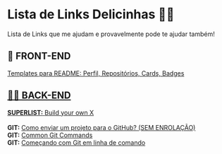 <h1>Lista de Links Delicinhas 🍓😋</h1>
Lista de Links que me ajudam e provavelmente pode te ajudar também!
<h2>🎨 FRONT-END</h2>
<a href='https://github.com/iuricode/readme-template'>Templates para README: Perfil, Repositórios, Cards, Badges</></br>

<h2>👨‍💻 BACK-END</h2>
<b>SUPERLIST:</b> <a href='https://github.com/danistefanovic/build-your-own-x'>Build your own X</a></br>
</br>
<b>GIT:</b> <a href='https://www.youtube.com/watch?v=O2DFKHla80A'>Como enviar um projeto para o GitHub? (SEM ENROLAÇÃO)</a></br>
<b>GIT:</b> <a href=http://guides.beanstalkapp.com/version-control/common-git-commands.html>Common Git Commands</a></br>
<b>GIT:</b> <a href='https://brorlandi.github.io/2017/03/12/Git-primeiros-passos'>Começando com Git em linha de comando</a></br>

